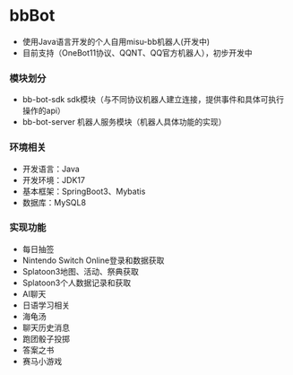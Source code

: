 # bbBot

- 使用Java语言开发的个人自用misu-bb机器人(开发中)
- 目前支持（OneBot11协议、QQNT、QQ官方机器人），初步开发中

### 模块划分

- bb-bot-sdk sdk模块（与不同协议机器人建立连接，提供事件和具体可执行操作的api）
- bb-bot-server 机器人服务模块（机器人具体功能的实现）

### 环境相关
- 开发语言：Java
- 开发环境：JDK17
- 基本框架：SpringBoot3、Mybatis
- 数据库：MySQL8

### 实现功能
- 每日抽签
- Nintendo Switch Online登录和数据获取
- Splatoon3地图、活动、祭典获取
- Splatoon3个人数据记录和获取
- AI聊天
- 日语学习相关
- 海龟汤
- 聊天历史消息
- 跑团骰子投掷
- 答案之书
- 赛马小游戏
